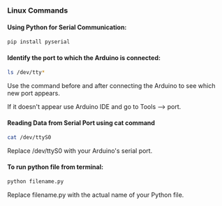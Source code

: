 ### Linux Commands

#### Using Python for Serial Communication:
```bash
pip install pyserial
```

#### Identify the port to which the Arduino is connected:
```bash
ls /dev/tty*
```
Use the command before and after connecting the Arduino to see which new port appears.

If it doesn't appear use Arduino IDE and go to Tools --> port.

#### Reading Data from Serial Port using cat command
```bash
cat /dev/ttyS0
```

Replace /dev/ttyS0 with your Arduino's serial port.

#### To run python file from terminal:
```bash
python filename.py
```
Replace filename.py with the actual name of your Python file.



